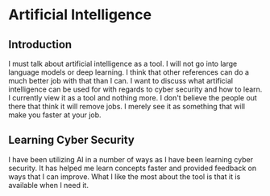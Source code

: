 # Artificial Intelligence

## Introduction

I must talk about artificial intelligence as a tool. I will not go into large language models or deep learning. I think that other references can do a much better job with that than I can. I want to discuss what artificial intelligence can be used for with regards to cyber security and how to learn. I currently view it as a tool and nothing more. I don't believe the people out there that think it will remove jobs. I merely see it as something that will make you faster at your job.

## Learning Cyber Security

I have been utilizing AI in a number of ways as I have been learning cyber security. It has helped me learn concepts faster and provided feedback on ways that I can improve. What I like the most about the tool is that it is available when I need it.


